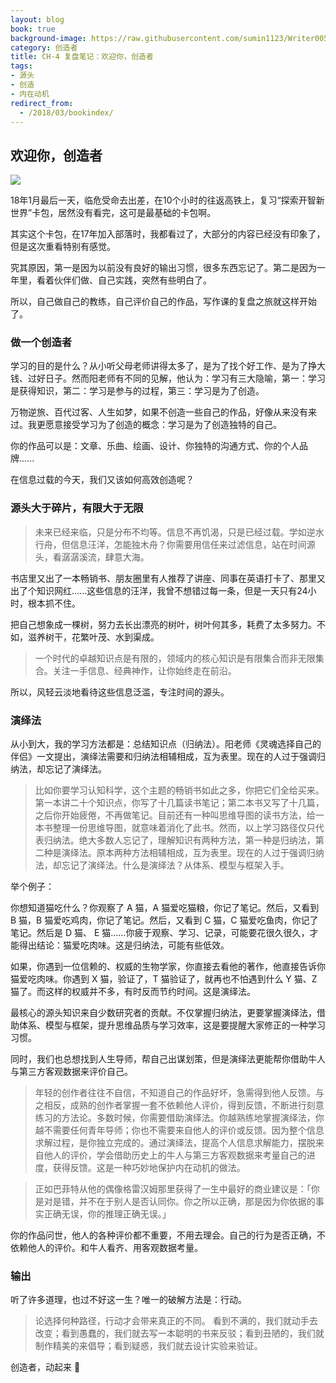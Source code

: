 ```yaml
---
layout: blog
book: true
background-image: https://raw.githubusercontent.com/sumin1123/Writer005/master/ch-4/PicCH-4notes180303.jpg?token=AZikMO2AKKY1rjrZMsIPOkEe3a3_PkhFks5ao3_0wA%3D%3D
category: 创造者
title: CH-4 复盘笔记：欢迎你，创造者
tags:
- 源头
- 创造
- 内在动机
redirect_from:
  - /2018/03/bookindex/
---
```


## 欢迎你，创造者

![](https://github.com/sumin1123/Writer005/blob/master/ch-4/PicCH-4notes180303.jpg?raw=true)


18年1月最后一天，临危受命去出差，在10个小时的往返高铁上，复习“探索开智新世界”卡包，居然没有看完，这可是最基础的卡包啊。

其实这个卡包，在17年加入部落时，我都看过了，大部分的内容已经没有印象了，但是这次重看特别有感觉。

究其原因，第一是因为以前没有良好的输出习惯，很多东西忘记了。第二是因为一年里，看着伙伴们做、自己实践，突然有些明白了。

所以，自己做自己的教练，自己评价自己的作品，写作课的复盘之旅就这样开始了。


### 做一个创造者

学习的目的是什么？从小听父母老师讲得太多了，是为了找个好工作、是为了挣大钱、过好日子。然而阳老师有不同的见解，他认为：学习有三大隐喻，第一：学习是获得知识，第二：学习是参与的过程，第三：学习是为了创造。

万物逆旅、百代过客、人生如梦，如果不创造一些自己的作品，好像从来没有来过。我更愿意接受学习为了创造的概念：学习是为了创造独特的自己。

你的作品可以是：文章、乐曲、绘画、设计、你独特的沟通方式、你的个人品牌......

在信息过载的今天，我们又该如何高效创造呢？


### 源头大于碎片，有限大于无限

> 未来已经来临，只是分布不均等。信息不再饥渴，只是已经过载。学如逆水行舟，但信息汪洋，怎能独木舟？你需要用信任来过滤信息，站在时间源头，看潺潺溪流，肆意大海。


书店里又出了一本畅销书、朋友圈里有人推荐了讲座、同事在英语打卡了、那里又出了个知识网红......这些信息的汪洋，我曾不想错过每一条，但是一天只有24小时，根本抓不住。

把自己想象成一棵树，努力去长出漂亮的树叶，树叶何其多，耗费了太多努力。不如，滋养树干，花繁叶茂、水到渠成。

> 一个时代的卓越知识点是有限的，领域内的核心知识是有限集合而非无限集合。关注一手信息、经典神作，让你始终走在前沿。

所以，风轻云淡地看待这些信息泛滥，专注时间的源头。


### 演绎法

从小到大，我的学习方法都是：总结知识点（归纳法）。阳老师《灵魂选择自己的伴侣》一文提出，演绎法需要和归纳法相辅相成，互为表里。现在的人过于强调归纳法，却忘记了演绎法。

> 比如你要学习认知科学，这个主题的畅销书如此之多，你把它们全给买来。第一本讲二十个知识点，你写了十几篇读书笔记；第二本书又写了十几篇，之后你开始疲倦，不再做笔记。目前还有一种叫思维导图的读书方法，给一本书整理一份思维导图，就意味着消化了此书。然而，以上学习路径仅只代表归纳法。绝大多数人忘记了，理解知识有两种方法，第一种是归纳法，第二种是演绎法。原本两种方法相辅相成，互为表里。现在的人过于强调归纳法，却忘记了演绎法。什么是演绎法？从体系、模型与框架入手。


举个例子：

你想知道猫吃什么？你观察了 A 猫，A 猫爱吃猫粮，你记了笔记。然后，又看到 B 猫，B 猫爱吃鸡肉，你记了笔记。然后，又看到 C 猫，C 猫爱吃鱼肉，你记了笔记。然后是 D 猫、 E 猫……你疲于观察、学习、记录，可能要花很久很久，才能得出结论：猫爱吃肉味。这是归纳法，可能有些低效。

如果，你遇到一位信赖的、权威的生物学家，你直接去看他的著作，他直接告诉你猫爱吃肉味。你遇到 X 猫，验证了，T 猫验证了，就再也不怕遇到什么 Y 猫、Z 猫了。而这样的权威并不多，有时反而节约时间。这是演绎法。


最核心的源头知识来自少数研究者的贡献。不仅掌握归纳法，更要掌握演绎法，借助体系、模型与框架，提升思维品质与学习效率，这是要提醒大家修正的一种学习习惯。


同时，我们也总想找到人生导师，帮自己出谋划策，但是演绎法更能帮你借助牛人与第三方客观数据来评价自己。

> 年轻的创作者往往不自信，不知道自己的作品好坏，急需得到他人反馈。与之相反，成熟的创作者掌握一套不依赖他人评价，得到反馈，不断进行刻意练习的方法论。多数时候，你需要借助演绎法。你越熟练地掌握演绎法，你越不需要任何青年导师；你也不需要来自他人的评价或反馈。因为整个信息求解过程，是你独立完成的。通过演绎法，提高个人信息求解能力，摆脱来自他人的评价，学会借助历史上的牛人与第三方客观数据来考量自己的进度，获得反馈。这是一种巧妙地保护内在动机的做法。

> 正如巴菲特从他的偶像格雷汉姆那里获得了一生中最好的商业建议是：「你是对是错，并不在于别人是否认同你。你之所以正确，那是因为你依据的事实正确无误，你的推理正确无误。」


你的作品问世，他人的各种评价都不重要，不用去理会。自己的行为是否正确，不依赖他人的评价。和牛人看齐、用客观数据考量。


### 输出

听了许多道理，也过不好这一生？唯一的破解方法是：行动。

> 论选择何种路径，行动才会带来真正的不同。
看到不满的，我们就动手去改变；看到愚蠢的，我们就去写一本聪明的书来反驳；看到丑陋的，我们就制作精美的来倡导；看到疑惑，我们就去设计实验来验证。

创造者，动起来 🏃 
